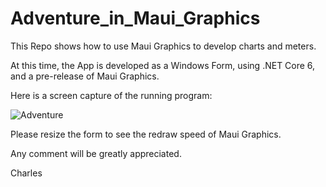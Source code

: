 # Adventure_in_Maui_Graphics
This Repo shows how to use Maui Graphics to develop charts and meters.

At this time, the App is developed as a Windows Form, using .NET Core 6, and a
pre-release of Maui Graphics.

Here is a screen capture of the running program:

![Adventure](https://user-images.githubusercontent.com/1317234/162640142-4a75b26a-7c1b-43e0-9000-094ceb699139.PNG)

Please resize the form to see the redraw speed of Maui Graphics.

Any comment will be greatly appreciated.

Charles
